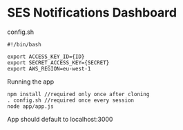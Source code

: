 SES Notifications Dashboard
====================

config.sh
```
#!/bin/bash

export ACCESS_KEY_ID={ID}
export SECRET_ACCESS_KEY={SECRET}
export AWS_REGION=eu-west-1
```

Running the app
```
npm install //required only once after cloning
. config.sh //required once every session
node app/app.js
```

App should default to localhost:3000
